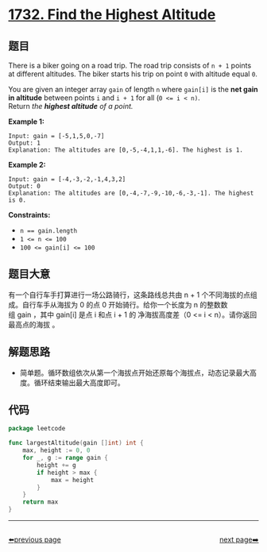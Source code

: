 # [1732. Find the Highest Altitude](https://leetcode.com/problems/find-the-highest-altitude/)


## 题目

There is a biker going on a road trip. The road trip consists of `n + 1` points at different altitudes. The biker starts his trip on point `0` with altitude equal `0`.

You are given an integer array `gain` of length `n` where `gain[i]` is the **net gain in altitude** between points `i` and `i + 1` for all (`0 <= i < n)`. Return *the **highest altitude** of a point.*

**Example 1:**

```
Input: gain = [-5,1,5,0,-7]
Output: 1
Explanation: The altitudes are [0,-5,-4,1,1,-6]. The highest is 1.
```

**Example 2:**

```
Input: gain = [-4,-3,-2,-1,4,3,2]
Output: 0
Explanation: The altitudes are [0,-4,-7,-9,-10,-6,-3,-1]. The highest is 0.
```

**Constraints:**

- `n == gain.length`
- `1 <= n <= 100`
- `100 <= gain[i] <= 100`

## 题目大意

有一个自行车手打算进行一场公路骑行，这条路线总共由 n + 1 个不同海拔的点组成。自行车手从海拔为 0 的点 0 开始骑行。给你一个长度为 n 的整数数组 gain ，其中 gain[i] 是点 i 和点 i + 1 的 净海拔高度差（0 <= i < n）。请你返回 最高点的海拔 。

## 解题思路

- 简单题。循环数组依次从第一个海拔点开始还原每个海拔点，动态记录最大高度。循环结束输出最大高度即可。

## 代码

```go
package leetcode

func largestAltitude(gain []int) int {
	max, height := 0, 0
	for _, g := range gain {
		height += g
		if height > max {
			max = height
		}
	}
	return max
}
```



----------------------------------------------
<div style="display: flex;justify-content: space-between;align-items: center;">
<p><a href="https://books.halfrost.com/leetcode/ChapterFour/1700~1799/1725.Number-Of-Rectangles-That-Can-Form-The-Largest-Square/">⬅️previous page</a></p>
<p><a href="https://books.halfrost.com/leetcode/ChapterFour/1700~1799/1734.Decode-XORed-Permutation/">next page➡️</a></p>
</div>
